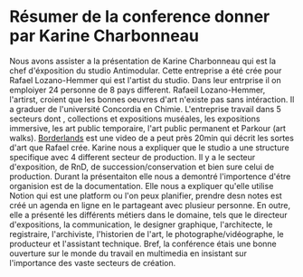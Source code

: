 <h1>Résumer de la conference donner par Karine Charbonneau</h1>


Nous avons assister a la présentation de Karine Charbonneau qui est la chef d'éxposition du studio Antimodular. Cette entreprise a été crée pour Rafael Lozano-Hemmer qui est l'artist du studio. Dans leur entrprise il on emploiyer 24 personne de 8 pays different. Rafaeil Lozano-Hemmer, l'artirst, croient que les bonnes oeuvres d'art n'existe pas sans intéraction. Il a graduer de l'université Concordia en Chimie. L'entreprise travail dans 5 secteurs dont , collections et expositions muséales, les expositions immersive, les art public temporaire, l'art public permanent et Parkour (art walks). <a href="https://art21.org/watch/art-in-the-twenty-first-century/s10/rafael-lozano-hemmer-in-borderlands-extended-segment/">Borderlands</a> est une video de a peut près 20min qui décrit les sortes d'art que Rafael crée. Karine nous a expliquer que le studio a une structure specifique avec 4 different secteur de production. Il y a le secteur d'exposition, de RnD, de succession/conservation et bien sure celui de production. Durant la présentaiton elle nous a demontré l'importence d'étre organision est de la documentation. Elle nous a expliquer qu'elle utilise Notion qui est une platform ou l'on peux planifier, prendre desn notes est créé un agenda en ligne en le partageant avec plusieur personne. En outre, elle a présenté les différents métiers dans le domaine, tels que le directeur d'expositions, la communication, le designer graphique, l'architecte, le registraire, l'archiviste, l'historien de l'art, le photographe/vidéographe, le producteur et l'assistant technique. Bref, la conférence étais une bonne ouverture sur le monde du travail en multimedia en insistant sur l'importance des vaste secteurs de création. 
